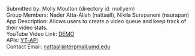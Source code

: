 Submitted by: Molly Moulton (directory id: mollyem)\
Group Members: Nader Atta-Allah (nattaall), Nikila Surapaneni (nsurapan)\
App Description: Allows users to create a video queue and keep track of their video stats.\
YouTube Video Link: [DEMO](https://youtu.be/RmEWtxsEXs8)\
APIs: [YT-API](https://discord.com/channels/1114785947133935646/1114785947591135274/1317961680348778586)\
Contact Email:  nattaall@terpmail.umd.edu